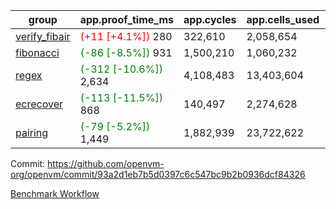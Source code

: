 | group | app.proof_time_ms | app.cycles | app.cells_used | leaf.proof_time_ms | leaf.cycles | leaf.cells_used |
| -- | -- | -- | -- | -- | -- | -- |
| [verify_fibair](https://github.com/openvm-org/openvm/blob/benchmark-results/benchmarks-pr/2127/verify_fibair-93a2d1eb7b5d0397c6c547bc9b2b0936dcf84326.md) |<span style='color: red'>(+11 [+4.1%])</span> 280 |  322,610 |  2,058,654 |- | - | - |
| [fibonacci](https://github.com/openvm-org/openvm/blob/benchmark-results/benchmarks-pr/2127/fibonacci-93a2d1eb7b5d0397c6c547bc9b2b0936dcf84326.md) |<span style='color: green'>(-86 [-8.5%])</span> 931 |  1,500,210 |  1,060,232 |- | - | - |
| [regex](https://github.com/openvm-org/openvm/blob/benchmark-results/benchmarks-pr/2127/regex-93a2d1eb7b5d0397c6c547bc9b2b0936dcf84326.md) |<span style='color: green'>(-312 [-10.6%])</span> 2,634 |  4,108,483 |  13,403,604 |- | - | - |
| [ecrecover](https://github.com/openvm-org/openvm/blob/benchmark-results/benchmarks-pr/2127/ecrecover-93a2d1eb7b5d0397c6c547bc9b2b0936dcf84326.md) |<span style='color: green'>(-113 [-11.5%])</span> 868 |  140,497 |  2,274,628 |- | - | - |
| [pairing](https://github.com/openvm-org/openvm/blob/benchmark-results/benchmarks-pr/2127/pairing-93a2d1eb7b5d0397c6c547bc9b2b0936dcf84326.md) |<span style='color: green'>(-79 [-5.2%])</span> 1,449 |  1,882,939 |  23,722,622 |- | - | - |


Commit: https://github.com/openvm-org/openvm/commit/93a2d1eb7b5d0397c6c547bc9b2b0936dcf84326

[Benchmark Workflow](https://github.com/openvm-org/openvm/actions/runs/17654295892)

